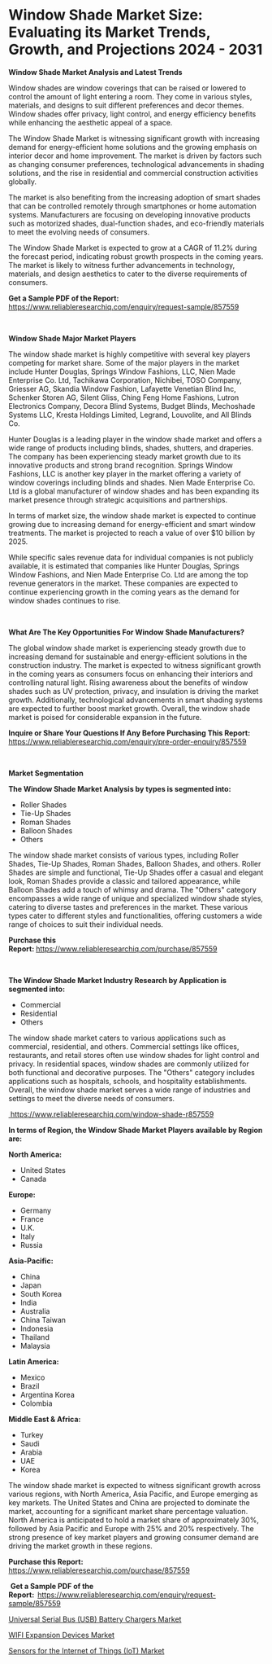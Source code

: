 <p><h1>Window Shade Market Size: Evaluating its Market Trends, Growth, and Projections 2024 - 2031</h1></p><p><strong>Window Shade Market Analysis and Latest Trends</strong></p>
<p><p>Window shades are window coverings that can be raised or lowered to control the amount of light entering a room. They come in various styles, materials, and designs to suit different preferences and decor themes. Window shades offer privacy, light control, and energy efficiency benefits while enhancing the aesthetic appeal of a space.</p><p>The Window Shade Market is witnessing significant growth with increasing demand for energy-efficient home solutions and the growing emphasis on interior decor and home improvement. The market is driven by factors such as changing consumer preferences, technological advancements in shading solutions, and the rise in residential and commercial construction activities globally.</p><p>The market is also benefiting from the increasing adoption of smart shades that can be controlled remotely through smartphones or home automation systems. Manufacturers are focusing on developing innovative products such as motorized shades, dual-function shades, and eco-friendly materials to meet the evolving needs of consumers.</p><p>The Window Shade Market is expected to grow at a CAGR of 11.2% during the forecast period, indicating robust growth prospects in the coming years. The market is likely to witness further advancements in technology, materials, and design aesthetics to cater to the diverse requirements of consumers.</p></p>
<p><strong>Get a Sample PDF of the Report:&nbsp;</strong> <a href="https://www.reliableresearchiq.com/enquiry/request-sample/857559">https://www.reliableresearchiq.com/enquiry/request-sample/857559</a></p>
<p>&nbsp;</p>
<p><strong>Window Shade Major Market Players</strong></p>
<p><p>The window shade market is highly competitive with several key players competing for market share. Some of the major players in the market include Hunter Douglas, Springs Window Fashions, LLC, Nien Made Enterprise Co. Ltd, Tachikawa Corporation, Nichibei, TOSO Company, Griesser AG, Skandia Window Fashion, Lafayette Venetian Blind Inc, Schenker Storen AG, Silent Gliss, Ching Feng Home Fashions, Lutron Electronics Company, Decora Blind Systems, Budget Blinds, Mechoshade Systems LLC, Kresta Holdings Limited, Legrand, Louvolite, and All Blinds Co.</p><p>Hunter Douglas is a leading player in the window shade market and offers a wide range of products including blinds, shades, shutters, and draperies. The company has been experiencing steady market growth due to its innovative products and strong brand recognition. Springs Window Fashions, LLC is another key player in the market offering a variety of window coverings including blinds and shades. Nien Made Enterprise Co. Ltd is a global manufacturer of window shades and has been expanding its market presence through strategic acquisitions and partnerships.</p><p>In terms of market size, the window shade market is expected to continue growing due to increasing demand for energy-efficient and smart window treatments. The market is projected to reach a value of over $10 billion by 2025. </p><p>While specific sales revenue data for individual companies is not publicly available, it is estimated that companies like Hunter Douglas, Springs Window Fashions, and Nien Made Enterprise Co. Ltd are among the top revenue generators in the market. These companies are expected to continue experiencing growth in the coming years as the demand for window shades continues to rise.</p></p>
<p>&nbsp;</p>
<p><strong>What Are The Key Opportunities For Window Shade Manufacturers?</strong></p>
<p><p>The global window shade market is experiencing steady growth due to increasing demand for sustainable and energy-efficient solutions in the construction industry. The market is expected to witness significant growth in the coming years as consumers focus on enhancing their interiors and controlling natural light. Rising awareness about the benefits of window shades such as UV protection, privacy, and insulation is driving the market growth. Additionally, technological advancements in smart shading systems are expected to further boost market growth. Overall, the window shade market is poised for considerable expansion in the future.</p></p>
<p><strong>Inquire or Share Your Questions If Any Before Purchasing This Report:</strong> <a href="https://www.reliableresearchiq.com/enquiry/pre-order-enquiry/857559">https://www.reliableresearchiq.com/enquiry/pre-order-enquiry/857559</a></p>
<p>&nbsp;</p>
<p><strong>Market Segmentation</strong></p>
<p><strong>The Window Shade Market Analysis by types is segmented into:</strong></p>
<p><ul><li>Roller Shades</li><li>Tie-Up Shades</li><li>Roman Shades</li><li>Balloon Shades</li><li>Others</li></ul></p>
<p><p>The window shade market consists of various types, including Roller Shades, Tie-Up Shades, Roman Shades, Balloon Shades, and others. Roller Shades are simple and functional, Tie-Up Shades offer a casual and elegant look, Roman Shades provide a classic and tailored appearance, while Balloon Shades add a touch of whimsy and drama. The "Others" category encompasses a wide range of unique and specialized window shade styles, catering to diverse tastes and preferences in the market. These various types cater to different styles and functionalities, offering customers a wide range of choices to suit their individual needs.</p></p>
<p><strong>Purchase this Report:&nbsp;</strong><a href="https://www.reliableresearchiq.com/purchase/857559">https://www.reliableresearchiq.com/purchase/857559</a></p>
<p>&nbsp;</p>
<p><strong>The Window Shade Market Industry Research by Application is segmented into:</strong></p>
<p><ul><li>Commercial</li><li>Residential</li><li>Others</li></ul></p>
<p><p>The window shade market caters to various applications such as commercial, residential, and others. Commercial settings like offices, restaurants, and retail stores often use window shades for light control and privacy. In residential spaces, window shades are commonly utilized for both functional and decorative purposes. The "Others" category includes applications such as hospitals, schools, and hospitality establishments. Overall, the window shade market serves a wide range of industries and settings to meet the diverse needs of consumers.</p></p>
<p><a href="https://www.reliableresearchiq.com/window-shade-r857559">&nbsp;https://www.reliableresearchiq.com/window-shade-r857559</a></p>
<p><strong>In terms of Region, the Window Shade Market Players available by Region are:</strong></p>
<p>
    <p> <strong> North America: </strong>
        <ul>
            <li>United States</li>
            <li>Canada</li>
        </ul>
        </p> 
    <p> <strong> Europe: </strong>
        <ul>
            <li>Germany</li>
            <li>France</li>
            <li>U.K.</li>
            <li>Italy</li>
            <li>Russia</li>
        </ul>
        </p> 
    <p> <strong> Asia-Pacific: </strong>
        <ul>
            <li>China</li>
            <li>Japan</li>
            <li>South Korea</li>
            <li>India</li>
            <li>Australia</li>
            <li>China Taiwan</li>
            <li>Indonesia</li>
            <li>Thailand</li>
            <li>Malaysia</li>
        </ul>
        </p> 
    <p> <strong> Latin America: </strong>
        <ul>
            <li>Mexico</li>
            <li>Brazil</li>
            <li>Argentina Korea</li>
            <li>Colombia</li>
        </ul>
        </p> 
    <p> <strong> Middle East & Africa: </strong>
        <ul>
            <li>Turkey</li>
            <li>Saudi</li>
            <li>Arabia</li>
            <li>UAE</li>
            <li>Korea</li>
        </ul>
    </p>
    </p>
<p><p>The window shade market is expected to witness significant growth across various regions, with North America, Asia Pacific, and Europe emerging as key markets. The United States and China are projected to dominate the market, accounting for a significant market share percentage valuation. North America is anticipated to hold a market share of approximately 30%, followed by Asia Pacific and Europe with 25% and 20% respectively. The strong presence of key market players and growing consumer demand are driving the market growth in these regions.</p></p>
<p><strong>Purchase this Report: </strong><a href="https://www.reliableresearchiq.com/purchase/857559">https://www.reliableresearchiq.com/purchase/857559</a></p>
<p>&nbsp;<strong>Get a Sample PDF of the Report:&nbsp;&nbsp;</strong><a href="https://www.reliableresearchiq.com/enquiry/request-sample/857559">https://www.reliableresearchiq.com/enquiry/request-sample/857559</a></p>
<p><strong></strong></p>
<p><p><a href="https://github.com/gcimaudf65/Market-Research-Report-List-1/blob/main/universal-serial-bus-usb-battery-chargers-market.md">Universal Serial Bus (USB) Battery Chargers Market</a></p><p><a href="https://github.com/sardarp081/Market-Research-Report-List-1/blob/main/wifi-expansion-devices-market.md">WIFI Expansion Devices Market</a></p><p><a href="https://github.com/pennyaldbrittonh658/Market-Research-Report-List-1/blob/main/sensors-for-the-internet-of-things-iot-market.md">Sensors for the Internet of Things (IoT) Market</a></p></p>